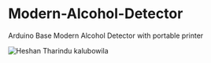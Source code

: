 # Modern-Alcohol-Detector
Arduino Base Modern Alcohol Detector with portable printer



<img align="center" alt= "Heshan Tharindu kalubowila" src="alcohol2.25.png (1280×634) (raw.githubusercontent.com)"/>
